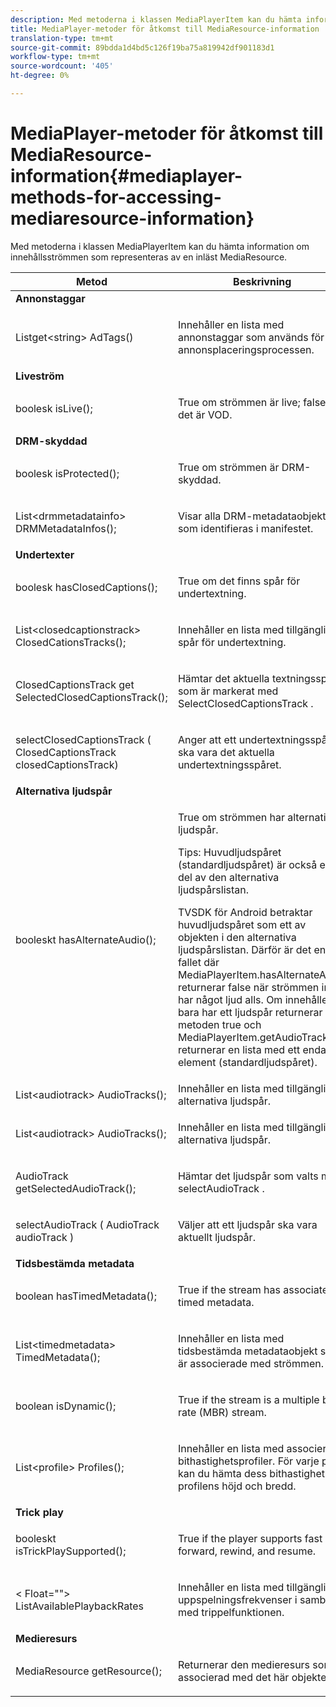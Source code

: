 ```yaml
---
description: Med metoderna i klassen MediaPlayerItem kan du hämta information om innehållsströmmen som representeras av en inläst MediaResource.
title: MediaPlayer-metoder för åtkomst till MediaResource-information
translation-type: tm+mt
source-git-commit: 89bdda1d4bd5c126f19ba75a819942df901183d1
workflow-type: tm+mt
source-wordcount: '405'
ht-degree: 0%

---
```



# MediaPlayer-metoder för åtkomst till MediaResource-information{#mediaplayer-methods-for-accessing-mediaresource-information}

Med metoderna i klassen MediaPlayerItem kan du hämta information om innehållsströmmen som representeras av en inläst MediaResource.

<table frame="all" colsep="1" rowsep="1" id="table_77B55D506FE24326A03D97AA087231FF"> 
 <thead> 
  <tr rowsep="1"> 
   <th colname="2" class="entry"> Metod </th> 
   <th colname="3" class="entry"> Beskrivning </th> 
  </tr> 
 </thead>
 <tbody> 
  <tr rowsep="1"> 
   <td colname="1"> <b>Annonstaggar</b> </td> 
   <td colname="3"> </td>
  </tr> 
  <tr rowsep="1"> 
   <td colname="2"> <span class="codeph"> Listget&lt;string&gt; AdTags()  </span> </td> 
   <td colname="3"> <p>Innehåller en lista med annonstaggar som används för annonsplaceringsprocessen. </p> </td> 
  </tr> 
  <tr rowsep="1"> 
   <td colname="1"> <b>Liveström</b> </td> 
   <td colname="3"> </td>
  </tr> 
  <tr rowsep="1"> 
   <td colname="2"> <span class="codeph"> boolesk isLive();  </span> </td> 
   <td colname="3"> <p>True om strömmen är live; false om det är VOD. </p> </td> 
  </tr> 
  <tr rowsep="1"> 
   <td colname="1"> <b>DRM-skyddad</b> </td> 
  </tr> 
  <tr rowsep="1"> 
   <td colname="2"> <span class="codeph"> boolesk isProtected();  </span> </td> 
   <td colname="3"> <p>True om strömmen är DRM-skyddad. </p> </td> 
  </tr> 
  <tr rowsep="1"> 
   <td colname="2"> <span class="codeph"> List&lt;drmmetadatainfo&gt; DRMMetadataInfos();  </span> </td> 
   <td colname="3"> <p>Visar alla DRM-metadataobjekt som identifieras i manifestet. </p> </td> 
  </tr> 
  <tr rowsep="1"> 
   <td colname="1"> <b>Undertexter</b> </td> 
   <td colname="3"> </td>
  </tr> 
  <tr rowsep="1"> 
   <td colname="2"> <span class="codeph"> boolesk hasClosedCaptions();  </span> </td> 
   <td colname="3"> <p>True om det finns spår för undertextning. </p> </td> 
  </tr> 
  <tr rowsep="1"> 
   <td colname="2"> <span class="codeph"> List&lt;closedcaptionstrack&gt; ClosedCationsTracks();  </span> </td> 
   <td colname="3"> <p>Innehåller en lista med tillgängliga spår för undertextning. </p> </td> 
  </tr> 
  <tr rowsep="1"> 
   <td colname="2"> <span class="codeph"> ClosedCaptionsTrack get SelectedClosedCaptionsTrack();  </span> </td> 
   <td colname="3"> <p>Hämtar det aktuella textningsspåret som är markerat med <span class="codeph"> SelectClosedCaptionsTrack </span>. </p> </td> 
  </tr> 
  <tr rowsep="1"> 
   <td colname="2"> <span class="codeph"> selectClosedCaptionsTrack ( ClosedCaptionsTrack closedCaptionsTrack)  </span> </td> 
   <td colname="3"> <p>Anger att ett undertextningsspår ska vara det aktuella undertextningsspåret. </p> </td> 
  </tr> 
  <tr rowsep="1"> 
   <td colname="1"> <b>Alternativa ljudspår</b> </td> 
   <td colname="3"> </td>
  </tr> 
  <tr rowsep="1"> 
   <td colname="2"> <span class="codeph"> booleskt hasAlternateAudio();  </span> </td> 
   <td colname="3"> <p>True om strömmen har alternativa ljudspår. </p> <p>Tips:  Huvudljudspåret (standardljudspåret) är också en del av den alternativa ljudspårslistan. </p> <p>TVSDK för Android betraktar huvudljudspåret som ett av objekten i den alternativa ljudspårslistan. Därför är det enda fallet där <span class="codeph"> MediaPlayerItem.hasAlternateAudio </span> returnerar false när strömmen inte har något ljud alls. Om innehållet bara har ett ljudspår returnerar metoden true och <span class="codeph"> MediaPlayerItem.getAudioTracks </span> returnerar en lista med ett enda element (standardljudspåret). </p> </td> 
  </tr> 
  <tr rowsep="1"> 
   <td colname="2"> <span class="codeph"> List&lt;audiotrack&gt; AudioTracks();  </span> </td> 
   <td colname="3"> Innehåller en lista med tillgängliga alternativa ljudspår. </td> 
  </tr> 
  <tr rowsep="1"> 
   <td colname="2"> <span class="codeph"> List&lt;audiotrack&gt; AudioTracks();  </span> </td> 
   <td colname="3"> <p>Innehåller en lista med tillgängliga alternativa ljudspår. </p> </td> 
  </tr> 
  <tr rowsep="1"> 
   <td colname="2"> <span class="codeph"> AudioTrack getSelectedAudioTrack();  </span> </td> 
   <td colname="3"> <p>Hämtar det ljudspår som valts med <span class="codeph"> selectAudioTrack </span>. </p> </td> 
  </tr> 
  <tr rowsep="1"> 
   <td colname="2"> <span class="codeph"> selectAudioTrack ( AudioTrack audioTrack )  </span> </td> 
   <td colname="3"> <p>Väljer att ett ljudspår ska vara aktuellt ljudspår. </p> </td> 
  </tr> 
  <tr rowsep="1"> 
   <td colname="1"> <b>Tidsbestämda metadata</b> </td> 
   <td colname="3"> </td>
  </tr> 
  <tr rowsep="1"> 
   <td colname="2"> <span class="codeph"> boolean hasTimedMetadata();  </span> </td> 
   <td colname="3"> <p>True if the stream has associated timed metadata. </p> </td> 
  </tr> 
  <tr rowsep="1"> 
   <td colname="2"> <span class="codeph"> List&lt;timedmetadata&gt; TimedMetadata();  </span> </td> 
   <td colname="3"> <p>Innehåller en lista med tidsbestämda metadataobjekt som är associerade med strömmen. </p> </td> 
  </tr> 
  <tr rowsep="1"> 
   <td colname="2"> <span class="codeph"> boolean isDynamic();  </span> </td> 
   <td colname="3"> <p>True if the stream is a multiple bit rate (MBR) stream. </p> </td> 
  </tr> 
  <tr rowsep="1"> 
   <td colname="2"> <span class="codeph"> List&lt;profile&gt; Profiles();  </span> </td> 
   <td colname="3"> <p>Innehåller en lista med associerade bithastighetsprofiler. För varje profil kan du hämta dess bithastighet och profilens höjd och bredd. </p> </td> 
  </tr> 
  <tr rowsep="1"> 
   <td colname="1"> <b>Trick play</b> </td> 
   <td colname="3"> </td>
  </tr> 
  <tr rowsep="1"> 
   <td colname="2"> <span class="codeph"> booleskt isTrickPlaySupported();  </span> </td> 
   <td colname="3"> <p>True if the player supports fast forward, rewind, and resume. </p> </td> 
  </tr> 
  <tr rowsep="1"> 
   <td colname="2"> <span class="codeph"> &lt; Float=""&gt; ListAvailablePlaybackRates  </span> </td> 
   <td colname="3"> <p>Innehåller en lista med tillgängliga uppspelningsfrekvenser i samband med trippelfunktionen. </p> </td> 
  </tr> 
  <tr rowsep="1"> 
   <td colname="1"> <b>Medieresurs</b> </td> 
   <td colname="3"> </td>
  </tr> 
  <tr rowsep="1"> 
   <td colname="2"> <span class="codeph"> MediaResource getResource();  </span> </td> 
   <td colname="3"> <p>Returnerar den medieresurs som är associerad med det här objektet. </p> </td> 
  </tr> 
 </tbody> 
</table>

